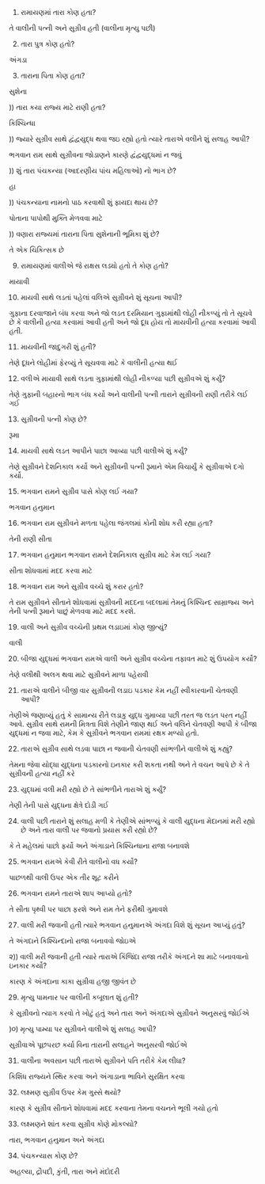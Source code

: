 1) રામાયણમાં તારા કોણ હતા?

તે વાલીની પત્ની અને સુગ્રીવ હતી (વાલીના મૃત્યુ પછી)

2) તારા પુત્ર કોણ હતો?

અંગડા

3) તારાના પિતા કોણ હતા?

સુશેના

)) તારા કયા રાજ્ય માટે રાણી હતા?

કિશ્ચિન્ધા

)) જ્યારે સુગ્રીવ સાથે દ્વંદ્વયુદ્ધ થવા જઇ રહ્યો હતો ત્યારે તારાએ વલીને શું સલાહ આપી?

ભગવાન રામ સાથે સુગ્રીવના જોડાણને કારણે દ્વંદ્વયુદ્ધમાં ન જવું

)) શું તારા પંચકન્યા (આદરણીય પાંચ મહિલાઓ) નો ભાગ છે?

હા

)) પંચકન્યાના નામનો પાઠ કરવાથી શું ફાયદા થાય છે?

પોતાના પાપોથી મુક્તિ મેળવવા માટે

)) વણારા રાજ્યમાં તારાના પિતા સુશેનાની ભૂમિકા શું છે?

તે એક ચિકિત્સક છે

9) રામાયણમાં વાલીએ જે રાક્ષસ લડ્યો હતો તે કોણ હતો?

માયાવી

10) માયવી સાથે લડતાં પહેલાં વલિએ સુગ્રીવને શું સૂચના આપી?

ગુફાના દરવાજાને બંધ કરવા અને જો લડત દરમિયાન ગુફામાંથી લોહી નીકળ્યું તો તે સૂચવે છે કે વાલીની હત્યા કરવામાં આવી હતી અને જો દૂધ હોય તો માયવીની હત્યા કરવામાં આવી હતી.

11) માયવીની જાદુગરી શું હતી?

તેણે દૂધને લોહીમાં ફેરવ્યું તે સૂચવવા માટે કે વાલીની હત્યા થઈ

12) વલીએ માયાવી સાથે લડતા ગુફામાંથી લોહી નીકળ્યા પછી સુગ્રીવએ શું કર્યું?

તેણે ગુફાની બહારનો ભાગ બંધ કર્યો અને વાલીની પત્ની તારાને સુગ્રીવની રાણી તરીકે લઈ ગઈ


13) સુગ્રીવની પત્ની કોણ છે?

રૂમા

14) માયવી સાથે લડત આપીને પાછા આવ્યા પછી વાલીએ શું કર્યું?

તેણે સુગ્રીવને દેશનિકાલ કર્યો અને સુગ્રીવની પત્ની રૂમાને એમ વિચાર્યું કે સુગ્રીવાએ દગો કર્યો.

15) ભગવાન રામને સુગ્રીવ પાસે કોણ લઈ ગયા?

ભગવાન હનુમાન

16) ભગવાન રામ સુગ્રીવને મળતા પહેલા જંગલમાં કોની શોધ કરી રહ્યા હતા?

તેની રાણી સીતા

17) ભગવાન હનુમાન ભગવાન રામને દેશનિકાલ સુગ્રીવ માટે કેમ લઈ ગયા?

સીતા શોધવામાં મદદ કરવા માટે

18) ભગવાન રામ અને સુગ્રીવ વચ્ચે શું કરાર હતો?

તે રામ સુગ્રીવને સીતાને શોધવામાં સુગ્રીવની મદદના બદલામાં તેમનું કિશ્ચિન્દ સામ્રાજ્ય અને તેની પત્ની રૂમાને પાછું મેળવવા માટે મદદ કરશે.

19) વાલી અને સુગ્રીવ વચ્ચેની પ્રથમ લડાઇમાં કોણ જીત્યું?

વાલી

20) બીજા યુદ્ધમાં ભગવાન રામએ વાલી અને સુગ્રીવ વચ્ચેના તફાવત માટે શું ઉપયોગ કર્યો?

તેણે વલીથી અલગ થવા માટે સુગ્રીવને માળા પહેરાવી

21) તારાએ વાલીને બીજી વાર સુગ્રીવની લડાઇ પડકાર કેમ નહીં સ્વીકારવાની ચેતવણી આપી?

તેણીએ જણાવ્યું હતું કે સામાન્ય રીતે લડાકુ યુદ્ધ ગુમાવ્યા પછી તરત જ લડત પરત નહીં આવે. સુગ્રીવ સાથે રામની મિત્રતા વિશે તેણીને જાણ થઈ અને વલિને ચેતવણી આપી કે બીજા યુદ્ધમાં ન જવા માટે, કેમ કે સુગ્રીવને ભગવાન રામમાં રક્ષક મળ્યો હતો.

22) તારાએ સુગ્રીવ સાથે લડવા પાછા ન જવાની ચેતવણી સાંભળીને વાલીએ શું કહ્યું?

તેમના જેવા યોદ્ધા યુદ્ધના પડકારનો ઇનકાર કરી શકતા નથી અને તે વચન આપે છે કે તે સુગ્રીવની હત્યા નહીં કરે

23) યુદ્ધમાં વલી મરી રહ્યો છે તે સાંભળીને તારાએ શું કર્યું?

તેણી તેની પાસે યુદ્ધના ક્ષેત્રે દોડી ગઈ

24) વાલી પછી તારાને શું સલાહ મળી કે તેણીએ સાંભળ્યું કે વાલી યુદ્ધના મેદાનમાં મરી રહ્યો છે અને તારા વાલી પર જવાનો પ્રયાસ કરી રહ્યો છે?

કે તે મહેલમાં પાછો ફર્યો અને અંગાડાને કિશ્ચિન્ધાના રાજા બનાવશે

25) ભગવાન રામએ કેવી રીતે વાલીનો વધ કર્યો?

પાછળથી વાલી ઉપર એક તીર શૂટ કરીને

26) ભગવાન રામને તારાએ શાપ આપ્યો હતો?

તે સીતા પૃથ્વી પર પાછા ફરશે અને રામ તેને ફરીથી ગુમાવશે

27) વાલી મરી જવાની હતી ત્યારે ભગવાન હનુમાનએ અંગદા વિશે શું સૂચન આપ્યું હતું?

તે અંગદાને કિશ્ચિન્દાનો રાજા બનાવવો જોઇએ

૨)) વાલી મરી જવાની હતી ત્યારે તારાએ કિંજિંદા રાજા તરીકે અંગદને શા માટે બનાવવાનો ઇનકાર કર્યો?

કારણ કે અંગદાના કાકા સુગ્રીવા હજી જીવંત છે

29) મૃત્યુ પામનાર પર વાલીની કબૂલાત શું હતી?

કે સુગ્રીવનો ત્યાગ કરવો તે ખોટું હતું અને તારા અને અંગદાએ સુગ્રીવને અનુસરવું જોઈએ

)૦) મૃત્યુ પામ્યા પર સુગ્રીવને વાલીએ શું સલાહ આપી?

સુગ્રીવાએ પૂછપરછ કર્યા વિના તારાની સલાહને અનુસરવી જોઈએ

31) વાલીના અવસાન પછી તારાએ સુગ્રીવને પતિ તરીકે કેમ લીધા?

કિશિંધ રાજ્યને સ્થિર કરવા અને અંગાડાના ભાવિને સુરક્ષિત કરવા

32) લક્ષ્મણ સુગ્રીવ ઉપર કેમ ગુસ્સે થયો?

કારણ કે સુગ્રીવ સીતાને શોધવામાં મદદ કરવાના તેમના વચનને ભૂલી ગયો હતો

33) લક્ષ્મણને શાંત કરવા સુગ્રીવ કોણે મોકલ્યો?

તારા, ભગવાન હનુમાન અને અંગદા

34) પંચકન્યાસ કોણ છે?

અહલ્યા, દ્રૌપદી, કુંતી, તારા અને મંદોદરી
